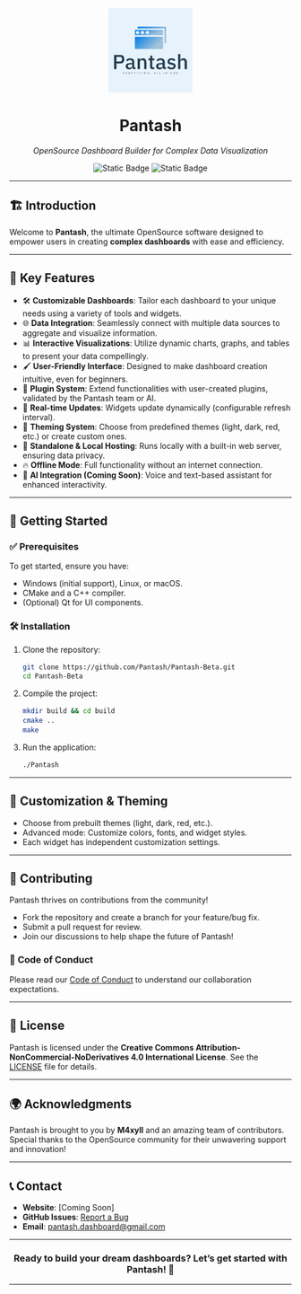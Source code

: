 <div align="center">  
  <img src="https://github.com/Pantash/Pantash-Beta/blob/main/assets/logo/default.png" alt="Pantash Logo" width="150">  
  <h1><strong>Pantash</strong></h1>  
  <p><i>OpenSource Dashboard Builder for Complex Data Visualization</i></p> 
  <img alt="Static Badge" src="https://img.shields.io/badge/license-CC_BY_NC_ND_4.0-blue">
  <img alt="Static Badge" src="https://img.shields.io/badge/Made_With-%E2%9D%A4%EF%B8%8F-orange">
</div>  

---

## 🏗️ **Introduction**  
Welcome to **Pantash**, the ultimate OpenSource software designed to empower users in creating **complex dashboards** with ease and efficiency.  

---

## 🌟 **Key Features**  

- 🛠️ **Customizable Dashboards**: Tailor each dashboard to your unique needs using a variety of tools and widgets.  
- 🌐 **Data Integration**: Seamlessly connect with multiple data sources to aggregate and visualize information.  
- 📊 **Interactive Visualizations**: Utilize dynamic charts, graphs, and tables to present your data compellingly.  
- 🖌️ **User-Friendly Interface**: Designed to make dashboard creation intuitive, even for beginners.  
- 🔌 **Plugin System**: Extend functionalities with user-created plugins, validated by the Pantash team or AI.  
- 🔄 **Real-time Updates**: Widgets update dynamically (configurable refresh interval).  
- 🎨 **Theming System**: Choose from predefined themes (light, dark, red, etc.) or create custom ones.  
- 🔧 **Standalone & Local Hosting**: Runs locally with a built-in web server, ensuring data privacy.  
- 🔥 **Offline Mode**: Full functionality without an internet connection.  
- 🧠 **AI Integration (Coming Soon)**: Voice and text-based assistant for enhanced interactivity.  

---

## 🚀 **Getting Started**  

### ✅ **Prerequisites**  
To get started, ensure you have:  
- Windows (initial support), Linux, or macOS.  
- CMake and a C++ compiler.  
- (Optional) Qt for UI components.  

### 🛠️ **Installation**  
1. Clone the repository:  
   ```bash
   git clone https://github.com/Pantash/Pantash-Beta.git
   cd Pantash-Beta
   ```  
2. Compile the project:  
   ```bash
   mkdir build && cd build
   cmake ..
   make
   ```  
3. Run the application:  
   ```bash
   ./Pantash
   ```  

---

## 🎨 **Customization & Theming**  
- Choose from prebuilt themes (light, dark, red, etc.).  
- Advanced mode: Customize colors, fonts, and widget styles.  
- Each widget has independent customization settings.  

---

## 🤝 **Contributing**  
Pantash thrives on contributions from the community!  
- Fork the repository and create a branch for your feature/bug fix.  
- Submit a pull request for review.  
- Join our discussions to help shape the future of Pantash!  

### 📝 **Code of Conduct**  
Please read our [Code of Conduct](./CODE_OF_CONDUCT.md) to understand our collaboration expectations.  

---

## 📜 **License**  
Pantash is licensed under the **Creative Commons Attribution-NonCommercial-NoDerivatives 4.0 International License**. See the [LICENSE](./LICENSE.md) file for details.  

---

## 🌍 **Acknowledgments**  
Pantash is brought to you by **M4xyll** and an amazing team of contributors.  
Special thanks to the OpenSource community for their unwavering support and innovation!  

---

## 📞 **Contact**  
- **Website**: [Coming Soon]  
- **GitHub Issues**: [Report a Bug](https://github.com/pantash/Pantash-Beta/issues)  
- **Email**: [pantash.dashboard@gmail.com](mailto:pantash.dashboard@gmail.com)  

---

<div align="center">  
  <h3>Ready to build your dream dashboards? Let’s get started with <b>Pantash</b>! 🚀</h3>  
</div>  

---